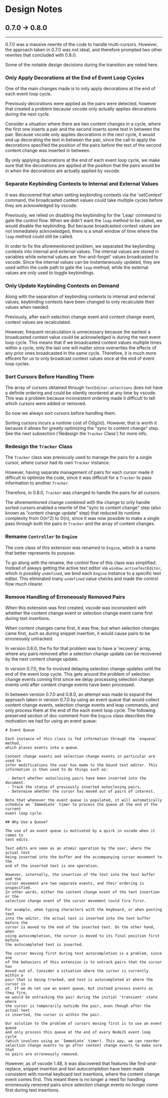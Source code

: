 # Design Notes

## 0.7.0 -> 0.8.0
------------------------

0.7.0 was a massive rewrite of the code to handle multi-cursors. However, the
approach taken in 0.7.0 was not ideal, and therefore prompted two other rewrites 
that concluded with 0.8.0.

Some of the notable design decisions during the transition are noted here.

### Only Apply Decorations at the End of Event Loop Cycles

One of the main changes made is to only apply decorations at the end of each event 
loop cycle.

Previously decorations were applied as the pairs were detected, however that 
created a problem because vscode only actually applies decorations during the next 
cycle.

Consider a situation where there are two content changes in a cycle, where the 
first one inserts a pair and the second inserts some text in between the pair. 
Because vscode only applies decorations in the next cycle, it would end up 
decorating the text in between the pair, since the call to apply the decorations
specified the position of the pairs before the text of the second content change 
was inserted in between.

By only applying decorations at the end of each event loop cycle, we make sure 
that the decorations are applied at the position that the pairs would be in when 
the decorations are actually applied by vscode.

### Separate Keybinding Contexts to Internal and External Values

It was discovered that when setting keybinding contexts via the 'setContext' 
command, the broadcasted context values could take multiple cycles before they
are acknowledged by vscode. 

Previously, we relied on disabling the keybinding for the 'Leap' command to gate
the control flow. When we didn't want the `leap` method to be called, we would 
disable the keybinding. But because broadcasted context values are not immediately 
acknowledged, there is a small window of time where the `leap` method could still 
be called.

In order to fix the aforementioned problem, we separated the keybinding contexts 
into internal and external values. The internal values are stored in variables
while external values are 'fire-and-forget' values broadcasted to vscode. Since 
the internal values can be instantaneously updated, they are used within the code 
path to gate the `leap` method, while the external values are only used to toggle 
keybindings. 

### Only Update Keybinding Contexts on Demand

Along with the separation of keybinding contexts to internal and external values, 
keybinding contexts have been changed to only recalculate their values when needed.

Previously, after each selection change event and content change event, context
values are recalculated. 

However, frequent recalculation is unnecessary because the earliest a broadcasted 
context value could be acknowledged is during the next event loop cycle. This 
means that if we broadcasted context values multiple times within a cycle, only 
the last one will matter since overwrites the effects of any prior ones broadcasted 
in the same cycle. Therefore, it is much more efficent for us to only broadcast 
context values once at the end of event loop cycles.

### Sort Cursors Before Handling Them

The array of cursors obtained through `TextEditor.selections` does not have a
definite ordering and could be silently reordered at any time by vscode. This
was a problem because inconsistent ordering made it difficult to tell which 
cursors were added or removed.

So now we always sort cursors before handling them. 

Sorting cursors incurs a runtime cost of O(lg(n)). However, that is worth it 
because it allows for greatly optimizing the "sync to content change" step. See 
the next subsection ('Redesign the `Tracker` Class') for more info.

### Redesign the `Tracker` Class 

The `Tracker` class was previously used to manage the pairs for a single cursor,
where cursor had its own `Tracker` instance.

However, having separate management of pairs for each cursor made it difficult
to optimize the code, since it was difficult for a `Tracker` to pass information
to another `Tracker`. 

Therefore, in 0.8.0, `Tracker` was changed to handle the pairs for all cursors.

The aforementioned change combined with the change to only handle sorted cursors
enabled a rewrite of the "sync to content change" step (also known as "content
change update" step) that reduced its runtime complexity from O(n^2) to O(n), 
since it was now possible to make a single pass through both the pairs in `Tracker` 
and the array of content changes. 

### Remame `Controller` to `Engine`

The core class of this extension was renamed to `Engine`, which is a name that
better represents its purpose.

To go along with the rename, the control flow of this class was simplified. 
Instead of always getting the active text editor via `window.activeTextEditor`, 
which is possibly `undefined`, we bind each `Engine` instance to a specific text 
editor. This eliminated many `undefined` value checks and made the control flow
much clearer.

### Remove Handling of Erroneously Removed Pairs

When this extension was first created, vscode was inconsistent with whether the 
content change event or selection change event came first during text insertions.

When content changes came first, it was fine, but when selection changes came 
first, such as during snippet insertion, it would cause pairs to be erroneously
untracked.

In version 0.6.0, the fix for that problem was to have a 'recovery' array, where
any pairs removed after a selection change update can be recovered by the next
content change update. 

In version 0.7.0, the fix involved delaying selection change updates until the 
end of the event loop cycle. This gets around the problem of selection change
events coming first since we delay processing selection change events until after 
content change events have been processed.

In between version 0.7.0 and 0.8.0, an attempt was made to expand the approach
taken in version 0.7.0 by using an event queue that would collect content change
events, selection change events and leap commands, and only process them at the 
end of the each event loop cycle. The following preserved section of doc-comment 
from the `Engine` class describes the motivation we had for using an event queue:

    # Event Queue
    
    Each instance of this class is fed information through the `enqueue` method, 
    which places events into a queue. 
    
    Content change events and selection change events in particular are used to 
    infer modifications the user has made to the bound text editor. This 
    information is then used to do things such as:
    
     - Detect whether autoclosing pairs have been inserted into the document.
     - Track the status of previously inserted autoclosing pairs.
     - Determine whether the cursor has moved out of pairs of interest.
    
    Note that whenever the event queue is populated, it will automatically 
    schedule an `Immediate` timer to process the queue at the end of the current 
    event loop cycle.
    
    ## Why Use a Queue?
    
    The use of an event queue is motivated by a quirk in vscode when it comes to 
    text edits.
    
    Text edits are seen as an atomic operation by the user, where the actual text 
    being inserted into the buffer and the accompanying cursor movement to the 
    end of the inserted text is one operation.
    
    However, internally, the insertion of the text into the text buffer and the 
    cursor movement are two separate events, and their ordering is unspecified. 
    In other words, either the content change event of the text insertion or the 
    selection change event of the cursor movement could fire first.
    
    For example, when typing characters with the keyboard, or when pasting text 
    into the editor, the actual text is inserted into the text buffer before the 
    cursor is moved to the end of the inserted text. On the other hand, when 
    using autocompletion, the cursor is moved to its final position first before 
    the autocompleted text is inserted.
    
    The cursor moving first during text autocompletion is a problem, since one 
    of the behaviors of this extension is to untrack pairs that the cursor has 
    moved out of. Consider a situation where the cursor is currently within a 
    pair that is being tracked, and text is autocompleted at where the cursor is 
    at. If we do not use an event queue, but instead process events as they fire, 
    we would be untracking the pair during the initial 'transient' state where 
    the cursor is temporarily outside the pair, even though after the actual text 
    is inserted, the cursor is within the pair.
    
    Our solution to the problem of cursors moving first is to use an event queue 
    and only process this queue at the end of every NodeJS event loop cycle 
    (which involves using an `Immediate` timer). This way, we can reorder 
    selection change events to go after content change events to make sure that 
    no pairs are erroneously removed.

However, as of vscode 1.48, it was discovered that features like find-and-replace, 
snippet insertion and text autocompletion have been made consistent with normal 
keyboard text insertions, where the content change event comes first. This meant
there is no longer a need for handling erroneously removed pairs since selection
change events no longer come first during text insertions.
